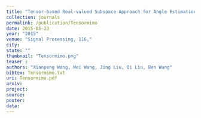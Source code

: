 ```yaml
---
title: "Tensor-based Real-valued Subspace Approach for Angle Estimation in Bistatic MIMO Radar with Unknown Mutual Coupling"
collection: journals
permalink: /publication/Tensormimo
date: 2015-05-23
year: "2015"
venue: "Signal Processing, 116,"
city: 
state: ""
thumbnail: "Tensormimo.png"
teaser : 
authors: "Xianpeng Wang, Wei Wang, Jing Liu, Qi Liu, Ben Wang"
bibtex: Tensormimo.txt
uri: Tensormimo.pdf
arxiv: 
project: 
source: 
poster: 
data:
---
```

